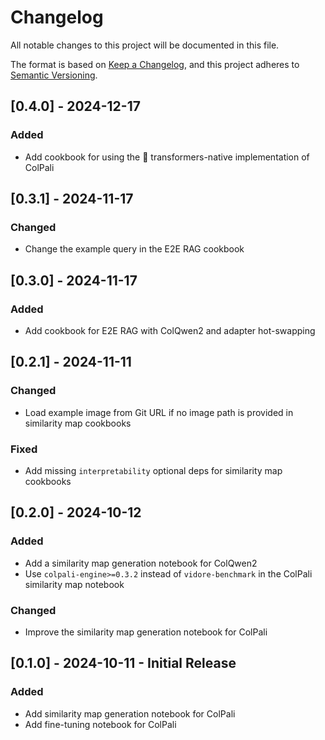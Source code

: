 # Changelog

All notable changes to this project will be documented in this file.

The format is based on [Keep a Changelog],
and this project adheres to [Semantic Versioning].

## [0.4.0] - 2024-12-17

### Added

- Add cookbook for using the 🤗 transformers-native implementation of ColPali

## [0.3.1] - 2024-11-17

### Changed

- Change the example query in the E2E RAG cookbook

## [0.3.0] - 2024-11-17

### Added

- Add cookbook for E2E RAG with ColQwen2 and adapter hot-swapping

## [0.2.1] - 2024-11-11

### Changed

- Load example image from Git URL if no image path is provided in similarity map cookbooks

### Fixed

- Add missing `interpretability` optional deps for similarity map cookbooks

## [0.2.0] - 2024-10-12

### Added

- Add a similarity map generation notebook for ColQwen2
- Use `colpali-engine>=0.3.2` instead of `vidore-benchmark` in the ColPali similarity map notebook

### Changed

- Improve the similarity map generation notebook for ColPali

## [0.1.0] - 2024-10-11 - Initial Release

### Added

- Add similarity map generation notebook for ColPali
- Add fine-tuning notebook for ColPali

<!-- Links -->
[keep a changelog]: https://keepachangelog.com/en/1.0.0/
[semantic versioning]: https://semver.org/spec/v2.0.0.html
